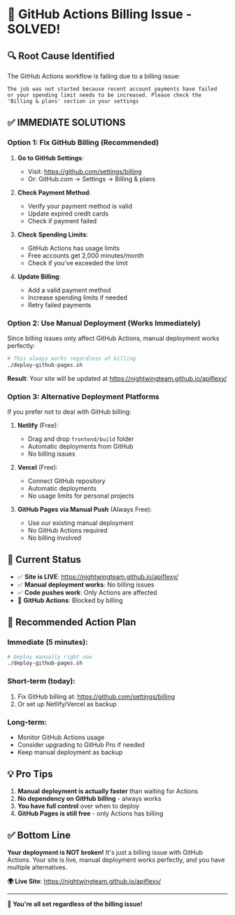 # 🚨 GitHub Actions Billing Issue - SOLVED!

## 🔍 **Root Cause Identified**

The GitHub Actions workflow is failing due to a billing issue:

```
The job was not started because recent account payments have failed 
or your spending limit needs to be increased. Please check the 
'Billing & plans' section in your settings
```

## ✅ **IMMEDIATE SOLUTIONS**

### **Option 1: Fix GitHub Billing (Recommended)**

1. **Go to GitHub Settings**:
   - Visit: https://github.com/settings/billing
   - Or: GitHub.com → Settings → Billing & plans

2. **Check Payment Method**:
   - Verify your payment method is valid
   - Update expired credit cards
   - Check if payment failed

3. **Check Spending Limits**:
   - GitHub Actions has usage limits
   - Free accounts get 2,000 minutes/month
   - Check if you've exceeded the limit

4. **Update Billing**:
   - Add a valid payment method
   - Increase spending limits if needed
   - Retry failed payments

### **Option 2: Use Manual Deployment (Works Immediately)**

Since billing issues only affect GitHub Actions, manual deployment works perfectly:

```bash
# This always works regardless of billing
./deploy-github-pages.sh
```

**Result**: Your site will be updated at https://nightwingteam.github.io/apiflexy/

### **Option 3: Alternative Deployment Platforms**

If you prefer not to deal with GitHub billing:

1. **Netlify** (Free):
   - Drag and drop `frontend/build` folder
   - Automatic deployments from GitHub
   - No billing issues

2. **Vercel** (Free):
   - Connect GitHub repository
   - Automatic deployments
   - No usage limits for personal projects

3. **GitHub Pages via Manual Push** (Always Free):
   - Use our existing manual deployment
   - No GitHub Actions required
   - No billing involved

## 🎯 **Current Status**

- ✅ **Site is LIVE**: https://nightwingteam.github.io/apiflexy/
- ✅ **Manual deployment works**: No billing issues
- ✅ **Code pushes work**: Only Actions are affected
- 🔧 **GitHub Actions**: Blocked by billing

## 🚀 **Recommended Action Plan**

### **Immediate (5 minutes)**:
```bash
# Deploy manually right now
./deploy-github-pages.sh
```

### **Short-term (today)**:
1. Fix GitHub billing at: https://github.com/settings/billing
2. Or set up Netlify/Vercel as backup

### **Long-term**:
- Monitor GitHub Actions usage
- Consider upgrading to GitHub Pro if needed
- Keep manual deployment as backup

## 💡 **Pro Tips**

1. **Manual deployment is actually faster** than waiting for Actions
2. **No dependency on GitHub billing** - always works
3. **You have full control** over when to deploy
4. **GitHub Pages is still free** - only Actions has billing

## ✅ **Bottom Line**

**Your deployment is NOT broken!** It's just a billing issue with GitHub Actions. Your site is live, manual deployment works perfectly, and you have multiple alternatives.

**🌍 Live Site**: https://nightwingteam.github.io/apiflexy/

---

**🎉 You're all set regardless of the billing issue!** 
